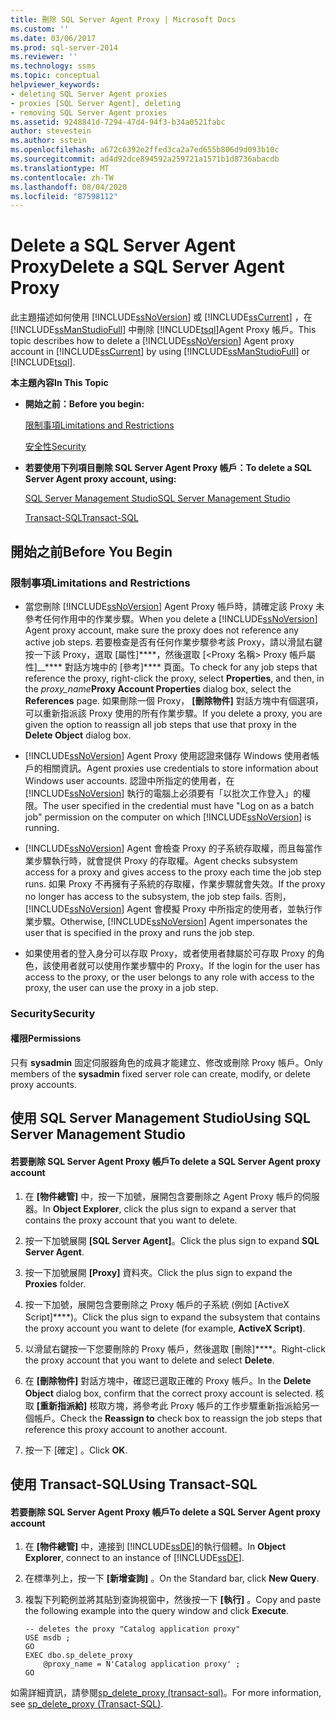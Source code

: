 ```yaml
---
title: 刪除 SQL Server Agent Proxy | Microsoft Docs
ms.custom: ''
ms.date: 03/06/2017
ms.prod: sql-server-2014
ms.reviewer: ''
ms.technology: ssms
ms.topic: conceptual
helpviewer_keywords:
- deleting SQL Server Agent proxies
- proxies [SQL Server Agent], deleting
- removing SQL Server Agent proxies
ms.assetid: 9248841d-7294-47d4-94f3-b34a0521fabc
author: stevestein
ms.author: sstein
ms.openlocfilehash: a672c6392e2ffed3ca2a7ed655b806d9d093b10c
ms.sourcegitcommit: ad4d92dce894592a259721a1571b1d8736abacdb
ms.translationtype: MT
ms.contentlocale: zh-TW
ms.lasthandoff: 08/04/2020
ms.locfileid: "87598112"
---
```

# <a name="delete-a-sql-server-agent-proxy"></a><span data-ttu-id="7f2d5-102">Delete a SQL Server Agent Proxy</span><span class="sxs-lookup"><span data-stu-id="7f2d5-102">Delete a SQL Server Agent Proxy</span></span>
  <span data-ttu-id="7f2d5-103">此主題描述如何使用 [!INCLUDE[ssNoVersion](../../includes/ssnoversion-md.md)] 或 [!INCLUDE[ssCurrent](../../includes/sscurrent-md.md)] ，在 [!INCLUDE[ssManStudioFull](../../includes/ssmanstudiofull-md.md)] 中刪除 [!INCLUDE[tsql](../../includes/tsql-md.md)]Agent Proxy 帳戶。</span><span class="sxs-lookup"><span data-stu-id="7f2d5-103">This topic describes how to delete a [!INCLUDE[ssNoVersion](../../includes/ssnoversion-md.md)] Agent proxy account in [!INCLUDE[ssCurrent](../../includes/sscurrent-md.md)] by using [!INCLUDE[ssManStudioFull](../../includes/ssmanstudiofull-md.md)] or [!INCLUDE[tsql](../../includes/tsql-md.md)].</span></span>  
  
 <span data-ttu-id="7f2d5-104">**本主題內容**</span><span class="sxs-lookup"><span data-stu-id="7f2d5-104">**In This Topic**</span></span>  
  
-   <span data-ttu-id="7f2d5-105">**開始之前：**</span><span class="sxs-lookup"><span data-stu-id="7f2d5-105">**Before you begin:**</span></span>  
  
     [<span data-ttu-id="7f2d5-106">限制事項</span><span class="sxs-lookup"><span data-stu-id="7f2d5-106">Limitations and Restrictions</span></span>](#Restrictions)  
  
     [<span data-ttu-id="7f2d5-107">安全性</span><span class="sxs-lookup"><span data-stu-id="7f2d5-107">Security</span></span>](#Security)  
  
-   <span data-ttu-id="7f2d5-108">**若要使用下列項目刪除 SQL Server Agent Proxy 帳戶：**</span><span class="sxs-lookup"><span data-stu-id="7f2d5-108">**To delete a SQL Server Agent proxy account, using:**</span></span>  
  
     [<span data-ttu-id="7f2d5-109">SQL Server Management Studio</span><span class="sxs-lookup"><span data-stu-id="7f2d5-109">SQL Server Management Studio</span></span>](#SSMSProcedure)  
  
     [<span data-ttu-id="7f2d5-110">Transact-SQL</span><span class="sxs-lookup"><span data-stu-id="7f2d5-110">Transact-SQL</span></span>](#TsqlProcedure)  
  
##  <a name="before-you-begin"></a><a name="BeforeYouBegin"></a> <span data-ttu-id="7f2d5-111">開始之前</span><span class="sxs-lookup"><span data-stu-id="7f2d5-111">Before You Begin</span></span>  
  
###  <a name="limitations-and-restrictions"></a><a name="Restrictions"></a> <span data-ttu-id="7f2d5-112">限制事項</span><span class="sxs-lookup"><span data-stu-id="7f2d5-112">Limitations and Restrictions</span></span>  
  
-   <span data-ttu-id="7f2d5-113">當您刪除 [!INCLUDE[ssNoVersion](../../includes/ssnoversion-md.md)] Agent Proxy 帳戶時，請確定該 Proxy 未參考任何作用中的作業步驟。</span><span class="sxs-lookup"><span data-stu-id="7f2d5-113">When you delete a [!INCLUDE[ssNoVersion](../../includes/ssnoversion-md.md)] Agent proxy account, make sure the proxy does not reference any active job steps.</span></span> <span data-ttu-id="7f2d5-114">若要檢查是否有任何作業步驟參考該 Proxy，請以滑鼠右鍵按一下該 Proxy，選取 [屬性]\*\*\*\*，然後選取 [<Proxy 名稱> Proxy 帳戶屬性]__\*\*\*\* 對話方塊中的 [參考]\*\*\*\* 頁面。</span><span class="sxs-lookup"><span data-stu-id="7f2d5-114">To check for any job steps that reference the proxy, right-click the proxy, select **Properties**, and then, in the _proxy_name_**Proxy Account Properties** dialog box, select the **References** page.</span></span> <span data-ttu-id="7f2d5-115">如果刪除一個 Proxy， **[刪除物件]** 對話方塊中有個選項，可以重新指派該 Proxy 使用的所有作業步驟。</span><span class="sxs-lookup"><span data-stu-id="7f2d5-115">If you delete a proxy, you are given the option to reassign all job steps that use that proxy in the **Delete Object** dialog box.</span></span>  
  
-   [!INCLUDE[ssNoVersion](../../includes/ssnoversion-md.md)] <span data-ttu-id="7f2d5-116">Agent Proxy 使用認證來儲存 Windows 使用者帳戶的相關資訊。</span><span class="sxs-lookup"><span data-stu-id="7f2d5-116">Agent proxies use credentials to store information about Windows user accounts.</span></span> <span data-ttu-id="7f2d5-117">認證中所指定的使用者，在 [!INCLUDE[ssNoVersion](../../includes/ssnoversion-md.md)] 執行的電腦上必須要有「以批次工作登入」的權限。</span><span class="sxs-lookup"><span data-stu-id="7f2d5-117">The user specified in the credential must have "Log on as a batch job" permission on the computer on which [!INCLUDE[ssNoVersion](../../includes/ssnoversion-md.md)] is running.</span></span>  
  
-   [!INCLUDE[ssNoVersion](../../includes/ssnoversion-md.md)] <span data-ttu-id="7f2d5-118">Agent 會檢查 Proxy 的子系統存取權，而且每當作業步驟執行時，就會提供 Proxy 的存取權。</span><span class="sxs-lookup"><span data-stu-id="7f2d5-118">Agent checks subsystem access for a proxy and gives access to the proxy each time the job step runs.</span></span> <span data-ttu-id="7f2d5-119">如果 Proxy 不再擁有子系統的存取權，作業步驟就會失效。</span><span class="sxs-lookup"><span data-stu-id="7f2d5-119">If the proxy no longer has access to the subsystem, the job step fails.</span></span> <span data-ttu-id="7f2d5-120">否則， [!INCLUDE[ssNoVersion](../../includes/ssnoversion-md.md)] Agent 會模擬 Proxy 中所指定的使用者，並執行作業步驟。</span><span class="sxs-lookup"><span data-stu-id="7f2d5-120">Otherwise, [!INCLUDE[ssNoVersion](../../includes/ssnoversion-md.md)] Agent impersonates the user that is specified in the proxy and runs the job step.</span></span>  
  
-   <span data-ttu-id="7f2d5-121">如果使用者的登入身分可以存取 Proxy，或者使用者隸屬於可存取 Proxy 的角色，該使用者就可以使用作業步驟中的 Proxy。</span><span class="sxs-lookup"><span data-stu-id="7f2d5-121">If the login for the user has access to the proxy, or the user belongs to any role with access to the proxy, the user can use the proxy in a job step.</span></span>  
  
###  <a name="security"></a><a name="Security"></a> <span data-ttu-id="7f2d5-122">Security</span><span class="sxs-lookup"><span data-stu-id="7f2d5-122">Security</span></span>  
  
####  <a name="permissions"></a><a name="Permissions"></a> <span data-ttu-id="7f2d5-123">權限</span><span class="sxs-lookup"><span data-stu-id="7f2d5-123">Permissions</span></span>  
 <span data-ttu-id="7f2d5-124">只有 **sysadmin** 固定伺服器角色的成員才能建立、修改或刪除 Proxy 帳戶。</span><span class="sxs-lookup"><span data-stu-id="7f2d5-124">Only members of the **sysadmin** fixed server role can create, modify, or delete proxy accounts.</span></span>  
  
##  <a name="using-sql-server-management-studio"></a><a name="SSMSProcedure"></a> <span data-ttu-id="7f2d5-125">使用 SQL Server Management Studio</span><span class="sxs-lookup"><span data-stu-id="7f2d5-125">Using SQL Server Management Studio</span></span>  
  
#### <a name="to-delete-a-sql-server-agent-proxy-account"></a><span data-ttu-id="7f2d5-126">若要刪除 SQL Server Agent Proxy 帳戶</span><span class="sxs-lookup"><span data-stu-id="7f2d5-126">To delete a SQL Server Agent proxy account</span></span>  
  
1.  <span data-ttu-id="7f2d5-127">在 **[物件總管]** 中，按一下加號，展開包含要刪除之 Agent Proxy 帳戶的伺服器。</span><span class="sxs-lookup"><span data-stu-id="7f2d5-127">In **Object Explorer**, click the plus sign to expand a server that contains the proxy account that you want to delete.</span></span>  
  
2.  <span data-ttu-id="7f2d5-128">按一下加號展開 **[SQL Server Agent]**。</span><span class="sxs-lookup"><span data-stu-id="7f2d5-128">Click the plus sign to expand **SQL Server Agent**.</span></span>  
  
3.  <span data-ttu-id="7f2d5-129">按一下加號展開 **[Proxy]** 資料夾。</span><span class="sxs-lookup"><span data-stu-id="7f2d5-129">Click the plus sign to expand the **Proxies** folder.</span></span>  
  
4.  <span data-ttu-id="7f2d5-130">按一下加號，展開包含要刪除之 Proxy 帳戶的子系統 (例如 [ActiveX Script]\*\*\*\*)。</span><span class="sxs-lookup"><span data-stu-id="7f2d5-130">Click the plus sign to expand the subsystem that contains the proxy account you want to delete (for example, **ActiveX Script)**.</span></span>  
  
5.  <span data-ttu-id="7f2d5-131">以滑鼠右鍵按一下您要刪除的 Proxy 帳戶，然後選取 [刪除]\*\*\*\*。</span><span class="sxs-lookup"><span data-stu-id="7f2d5-131">Right-click the proxy account that you want to delete and select **Delete**.</span></span>  
  
6.  <span data-ttu-id="7f2d5-132">在 **[刪除物件]** 對話方塊中，確認已選取正確的 Proxy 帳戶。</span><span class="sxs-lookup"><span data-stu-id="7f2d5-132">In the **Delete Object** dialog box, confirm that the correct proxy account is selected.</span></span> <span data-ttu-id="7f2d5-133">核取 **[重新指派給]** 核取方塊，將參考此 Proxy 帳戶的工作步驟重新指派給另一個帳戶。</span><span class="sxs-lookup"><span data-stu-id="7f2d5-133">Check the **Reassign to** check box to reassign the job steps that reference this proxy account to another account.</span></span>  
  
7.  <span data-ttu-id="7f2d5-134">按一下 [確定]  。</span><span class="sxs-lookup"><span data-stu-id="7f2d5-134">Click **OK**.</span></span>  
  
##  <a name="using-transact-sql"></a><a name="TsqlProcedure"></a> <span data-ttu-id="7f2d5-135">使用 Transact-SQL</span><span class="sxs-lookup"><span data-stu-id="7f2d5-135">Using Transact-SQL</span></span>  
  
#### <a name="to-delete-a-sql-server-agent-proxy-account"></a><span data-ttu-id="7f2d5-136">若要刪除 SQL Server Agent Proxy 帳戶</span><span class="sxs-lookup"><span data-stu-id="7f2d5-136">To delete a SQL Server Agent proxy account</span></span>  
  
1.  <span data-ttu-id="7f2d5-137">在 **[物件總管]** 中，連接到 [!INCLUDE[ssDE](../../includes/ssde-md.md)]的執行個體。</span><span class="sxs-lookup"><span data-stu-id="7f2d5-137">In **Object Explorer**, connect to an instance of [!INCLUDE[ssDE](../../includes/ssde-md.md)].</span></span>  
  
2.  <span data-ttu-id="7f2d5-138">在標準列上，按一下 **[新增查詢]** 。</span><span class="sxs-lookup"><span data-stu-id="7f2d5-138">On the Standard bar, click **New Query**.</span></span>  
  
3.  <span data-ttu-id="7f2d5-139">複製下列範例並將其貼到查詢視窗中，然後按一下 **[執行]** 。</span><span class="sxs-lookup"><span data-stu-id="7f2d5-139">Copy and paste the following example into the query window and click **Execute**.</span></span>  
  
    ```  
    -- deletes the proxy "Catalog application proxy"  
    USE msdb ;  
    GO  
    EXEC dbo.sp_delete_proxy  
        @proxy_name = N'Catalog application proxy' ;  
    GO  
    ```  
  
 <span data-ttu-id="7f2d5-140">如需詳細資訊，請參閱[sp_delete_proxy &#40;transact-sql&#41;](/sql/relational-databases/system-stored-procedures/sp-delete-proxy-transact-sql)。</span><span class="sxs-lookup"><span data-stu-id="7f2d5-140">For more information, see [sp_delete_proxy &#40;Transact-SQL&#41;](/sql/relational-databases/system-stored-procedures/sp-delete-proxy-transact-sql).</span></span>  
  
  
